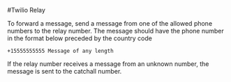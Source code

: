 #Twilio Relay

To forward a message, send a message from one of the allowed phone numbers to the relay number. The message should have the phone number in the format below preceded by the country code

    +15555555555 Message of any length

If the relay number receives a message from an unknown number, the message is sent to the catchall number.